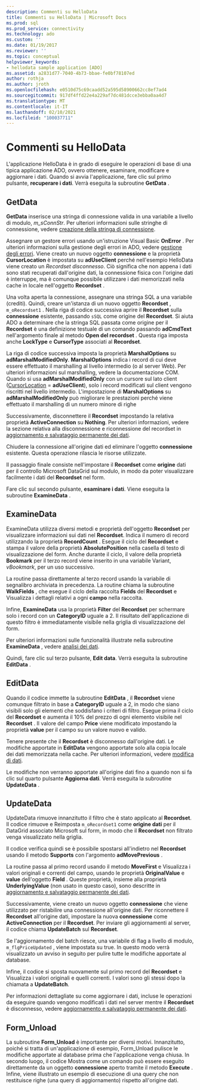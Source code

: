 ```yaml
---
description: Commenti su HelloData
title: Commenti su HelloData | Microsoft Docs
ms.prod: sql
ms.prod_service: connectivity
ms.technology: ado
ms.custom: ''
ms.date: 01/19/2017
ms.reviewer: ''
ms.topic: conceptual
helpviewer_keywords:
- hellodata sample application [ADO]
ms.assetid: a2831d77-7040-4b73-bbae-fe0bf78107ed
author: rothja
ms.author: jroth
ms.openlocfilehash: e0510d75c69caadd52a595d58900662cc8ef7ad4
ms.sourcegitcommit: 917df4ffd22e4a229af7dc481dcce3ebba0aa4d7
ms.translationtype: MT
ms.contentlocale: it-IT
ms.lasthandoff: 02/10/2021
ms.locfileid: "100037711"
---
```

# <a name="comments-on-hellodata"></a>Commenti su HelloData
L'applicazione HelloData è in grado di eseguire le operazioni di base di una tipica applicazione ADO, ovvero ottenere, esaminare, modificare e aggiornare i dati. Quando si avvia l'applicazione, fare clic sul primo pulsante, **recuperare i dati**. Verrà eseguita la subroutine **GetData** .  
  
## <a name="getdata"></a>GetData  
 **GetData** inserisce una stringa di connessione valida in una variabile a livello di modulo, *m_sConnStr*. Per ulteriori informazioni sulle stringhe di connessione, vedere [creazione della stringa di connessione](./creating-a-connection-string.md).  
  
 Assegnare un gestore errori usando un'istruzione Visual Basic **OnError** . Per ulteriori informazioni sulla gestione degli errori in ADO, vedere [gestione degli errori](./error-handling.md). Viene creato un nuovo oggetto **connessione** e la proprietà **CursorLocation** è impostata su **adUseClient** perché nell'esempio HelloData viene creato un *Recordset disconnesso*. Ciò significa che non appena i dati sono stati recuperati dall'origine dati, la connessione fisica con l'origine dati è interruppe, ma è comunque possibile utilizzare i dati memorizzati nella cache in locale nell'oggetto **Recordset** .  
  
 Una volta aperta la connessione, assegnare una stringa SQL a una variabile (crediti). Quindi, creare un'istanza di un nuovo oggetto **Recordset** , `m_oRecordset1` . Nella riga di codice successiva aprire il **Recordset** sulla **connessione** esistente, passando `sSQL` come origine del **Recordset**. Si aiuta ADO a determinare che la stringa SQL passata come origine per il **Recordset** è una definizione testuale di un comando passando **adCmdText** nell'argomento finale al metodo **Open del recordset** . Questa riga imposta anche **LockType** e **CursorType** associati al **Recordset**.  
  
 La riga di codice successiva imposta la proprietà **MarshalOptions** su **adMarshalModifiedOnly**. **MarshalOptions** indica i record di cui deve essere effettuato il marshalling al livello intermedio (o al server Web). Per ulteriori informazioni sul marshalling, vedere la documentazione COM. Quando si usa **adMarshalModifiedOnly** con un cursore sul lato client ([CursorLocation](../../reference/ado-api/cursorlocation-property-ado.md)  =  **adUseClient**), solo i record modificati sul client vengono riscritti nel livello intermedio. L'impostazione di **MarshalOptions** su **adMarshalModifiedOnly** può migliorare le prestazioni perché viene effettuato il marshalling di un numero minore di righe  
  
 Successivamente, disconnettere il **Recordset** impostando la relativa proprietà **ActiveConnection** su **Nothing**. Per ulteriori informazioni, vedere la sezione relativa alla disconnessione e riconnessione del recordset in [aggiornamento e salvataggio permanente dei dati](./updating-and-persisting-data.md).  
  
 Chiudere la connessione all'origine dati ed eliminare l'oggetto **connessione** esistente. Questa operazione rilascia le risorse utilizzate.  
  
 Il passaggio finale consiste nell'impostare il **Recordset** come **origine** dati per il controllo Microsoft DataGrid sul modulo, in modo da poter visualizzare facilmente i dati del **Recordset** nel form.  
  
 Fare clic sul secondo pulsante, **esaminare i dati**. Viene eseguita la subroutine **ExamineData** .  
  
## <a name="examinedata"></a>ExamineData  
 ExamineData utilizza diversi metodi e proprietà dell'oggetto **Recordset** per visualizzare informazioni sui dati nel **Recordset**. Indica il numero di record utilizzando la proprietà **RecordCount** . Esegue il ciclo del **Recordset** e stampa il valore della proprietà **AbsolutePosition** nella casella di testo di visualizzazione del form. Anche durante il ciclo, il valore della proprietà **Bookmark** per il terzo record viene inserito in una variabile Variant, *vBookmark*, per un uso successivo.  
  
 La routine passa direttamente al terzo record usando la variabile di segnalibro archiviata in precedenza. La routine chiama la subroutine **WalkFields** , che esegue il ciclo della raccolta **Fields** del **Recordset** e Visualizza i dettagli relativi a ogni **campo** nella raccolta.  
  
 Infine, **ExamineData** usa la proprietà **Filter** del **Recordset** per schermare solo i record con un **CategoryID** uguale a 2. Il risultato dell'applicazione di questo filtro è immediatamente visibile nella griglia di visualizzazione del form.  
  
 Per ulteriori informazioni sulle funzionalità illustrate nella subroutine **ExamineData** , vedere [analisi dei dati](./examining-data.md).  
  
 Quindi, fare clic sul terzo pulsante, **Edit data**. Verrà eseguita la subroutine **EditData** .  
  
## <a name="editdata"></a>EditData  
 Quando il codice immette la subroutine **EditData** , il **Recordset** viene comunque filtrato in base a **CategoryID** uguale a 2, in modo che siano visibili solo gli elementi che soddisfano i criteri di filtro. Esegue prima il ciclo del **Recordset** e aumenta il 10% del prezzo di ogni elemento visibile nel **Recordset** . Il valore del campo **Price** viene modificato impostando la proprietà **value** per il campo su un valore nuovo e valido.  
  
 Tenere presente che il **Recordset** è disconnesso dall'origine dati. Le modifiche apportate in **EditData** vengono apportate solo alla copia locale dei dati memorizzata nella cache. Per ulteriori informazioni, vedere [modifica di dati](./editing-data.md).  
  
 Le modifiche non verranno apportate all'origine dati fino a quando non si fa clic sul quarto pulsante **Aggiorna dati**. Verrà eseguita la subroutine **UpdateData** .  
  
## <a name="updatedata"></a>UpdateData  
 UpdateData rimuove innanzitutto il filtro che è stato applicato al **Recordset**. Il codice rimuove e Reimposta `m_oRecordset1` come **origine dati** per il DataGrid associato Microsoft sul form, in modo che il **Recordset** non filtrato venga visualizzato nella griglia.  
  
 Il codice verifica quindi se è possibile spostarsi all'indietro nel **Recordset** usando il metodo **Supports** con l'argomento **adMovePrevious** .  
  
 La routine passa al primo record usando il metodo **MoveFirst** e Visualizza i valori originali e correnti del campo, usando le proprietà **OriginalValue** e **value** dell'oggetto **Field** . Queste proprietà, insieme alla proprietà **UnderlyingValue** (non usato in questo caso), sono descritte in [aggiornamento e salvataggio permanente dei dati](./updating-and-persisting-data.md).  
  
 Successivamente, viene creato un nuovo oggetto **connessione** che viene utilizzato per ristabilire una connessione all'origine dati. Per riconnettere il **Recordset** all'origine dati, impostare la nuova **connessione** come **ActiveConnection** per il **Recordset**. Per inviare gli aggiornamenti al server, il codice chiama **UpdateBatch** sul **Recordset**.  
  
 Se l'aggiornamento del batch riesce, una variabile di flag a livello di modulo, `m_flgPriceUpdated` , viene impostata su true. In questo modo verrà visualizzato un avviso in seguito per pulire tutte le modifiche apportate al database.  
  
 Infine, il codice si sposta nuovamente sul primo record del **Recordset** e Visualizza i valori originali e quelli correnti. I valori sono gli stessi dopo la chiamata a **UpdateBatch**.  
  
 Per informazioni dettagliate su come aggiornare i dati, incluse le operazioni da eseguire quando vengono modificati i dati nel server mentre il **Recordset** è disconnesso, vedere [aggiornamento e salvataggio permanente dei dati](./updating-and-persisting-data.md).  
  
## <a name="form_unload"></a>Form_Unload  
 La subroutine **Form_Unload** è importante per diversi motivi. Innanzitutto, poiché si tratta di un'applicazione di esempio, Form_Unload pulisce le modifiche apportate al database prima che l'applicazione venga chiusa. In secondo luogo, il codice Mostra come un comando può essere eseguito direttamente da un oggetto **connessione** aperto tramite il metodo **Execute** . Infine, viene illustrato un esempio di esecuzione di una query che non restituisce righe (una query di aggiornamento) rispetto all'origine dati.